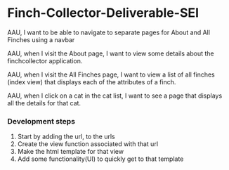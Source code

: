 # Finch-Collector-Deliverable-SEI

AAU, I want to be able to navigate to separate pages for About and All Finches using a navbar

AAU, when I visit the About page, I want to view some details about the finchcollector application.

AAU, when I visit the All Finches page, I want to view a list of all finches (index view) that displays each of the attributes of a finch.

AAU, when I click on a cat in the cat list, I want to see a page that displays all the details for that cat.


### Development steps

1. Start by adding the url, to the urls
2. Create the view function associated with that url
3. Make the html template for that view
4. Add some functionality(UI) to quickly get to that template

